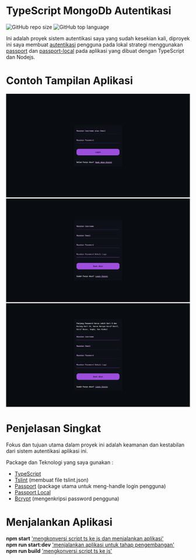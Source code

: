 # TypeScript MongoDb Autentikasi
![GitHub repo size](https://img.shields.io/github/repo-size/febriadj/tsc-mongo-auth?color=bcb8b1&label=repo%20size&logo=github&style=for-the-badge)
![GitHub top language](https://img.shields.io/github/languages/top/febriadj/tsc-mongo-auth?color=bcb8b1&style=for-the-badge)
<br>

Ini adalah proyek sistem autentikasi saya yang sudah kesekian kali, diproyek ini saya membuat <u>autentikasi</u> pengguna pada lokal strategi menggunakan <u>passport</u> dan <u>passport-local</u> pada aplikasi yang dibuat dengan TypeScript dan Nodejs.
<br>

# Contoh Tampilan Aplikasi

![login](public/images/login-page.png)
![register](public/images/register-page.png)
![register](public/images/register-page-failed.png)

# Penjelasan Singkat
Fokus dan tujuan utama dalam proyek ini adalah keamanan dan kestabilan dari sistem autentikasi aplikasi ini.
<br>

Package dan Teknologi yang saya gunakan :
- [TypeScript](https://www.npmjs.com/package/typescript)
- [Tslint](https://www.npmjs.com/package/tslint) (membuat file tslint.json)
- [Passport](https://www.npmjs.com/package/passport) (package utama untuk meng-handle login pengguna)
- [Passport Local](https://www.npmjs.com/package/passport-local)
- [Bcrypt](https://www.npmjs.com/package/bcryptjs) (mengenkripsi password pengguna)

# Menjalankan Aplikasi
<b>npm start</b> <u>'mengkonversi script ts ke js dan menjalankan aplikasi'<br></u>
<b>npm run start:dev</b> <u>'menjalankan aplikasi untuk tahap pengembangan'</u> <br>
<b>npm run build</b> <u>'mengkonversi script ts ke js'<u>